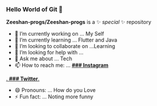 ### Hello World of Git 👋


**Zeeshan-progs/Zeeshan-progs** is a ✨ _special_ ✨ repository 


- 🔭 I’m currently working on ... My Self
- 🌱 I’m currently learning ... Flutter and Java
- 👯 I’m looking to collaborate on ...Learning  
- 🤔 I’m looking for help with ...
- 💬 Ask me about ... Tech 
- 📫 How to reach me: ... [**### Instagram**](https://www.instagram.com/codewithnix/)

[.   **### Twitter**.     ](https://twitter.com/zeeshan_iqbal_)



- 😄 Pronouns: ...  How do you Love   
- ⚡ Fun fact: ... Noting more funny 
